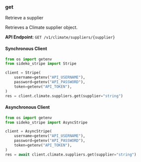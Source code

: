 
### get <a name="get"></a>
Retrieve a supplier

<p>Retrieves a Climate supplier object.</p>

**API Endpoint**: `GET /v1/climate/suppliers/{supplier}`

#### Synchronous Client

```python
from os import getenv
from sideko_stripe import Stripe

client = Stripe(
    username=getenv("API_USERNAME"),
    password=getenv("API_PASSWORD"),
    token=getenv("API_TOKEN"),
)
res = client.climate.suppliers.get(supplier="string")
```

#### Asynchronous Client

```python
from os import getenv
from sideko_stripe import AsyncStripe

client = AsyncStripe(
    username=getenv("API_USERNAME"),
    password=getenv("API_PASSWORD"),
    token=getenv("API_TOKEN"),
)
res = await client.climate.suppliers.get(supplier="string")
```
